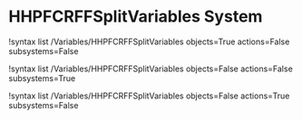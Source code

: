 <!-- MOOSE Documentation Stub: Remove this when content is added. -->

# HHPFCRFFSplitVariables System

!syntax list /Variables/HHPFCRFFSplitVariables objects=True actions=False subsystems=False

!syntax list /Variables/HHPFCRFFSplitVariables objects=False actions=False subsystems=True

!syntax list /Variables/HHPFCRFFSplitVariables objects=False actions=True subsystems=False
